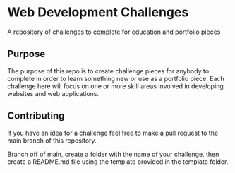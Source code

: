 # Web Development Challenges
A repository of challenges to complete for education and portfolio pieces

## Purpose

The purpose of this repo is to create challenge pieces for anybody to complete in order to learn something new or use as a portfolio piece. Each challenge here will focus on one or more skill areas involved in developing websites and web applications.

## Contributing

If you have an idea for a challenge feel free to make a pull request to the main branch of this repository.

Branch off of main, create a folder with the name of your challenge, then create a README.md file using the template provided in the template folder.
